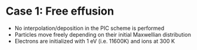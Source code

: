 # Case 1: Free effusion
- No interpolation/deposition in the PIC scheme is performed
- Particles move freely depending on their initial Maxwellian distribution
- Electrons are initialized with 1 eV (i.e. 11600K) and ions at 300 K

